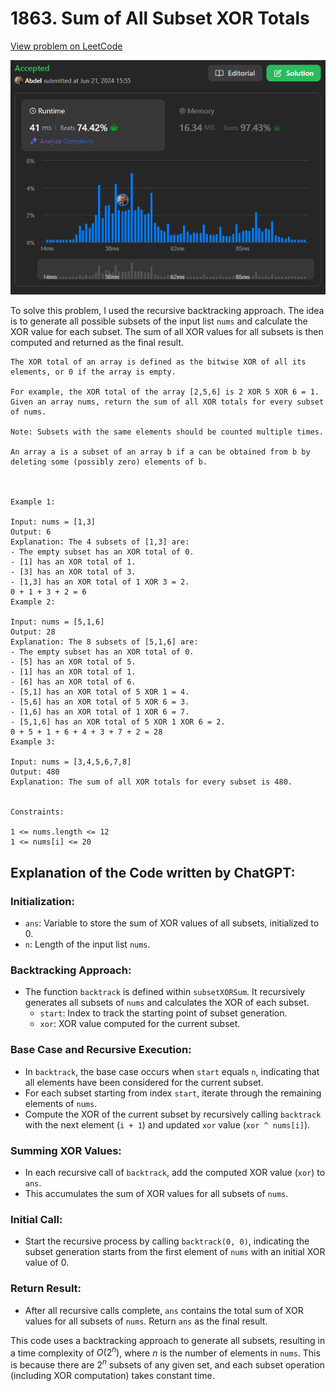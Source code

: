 # 1863. Sum of All Subset XOR Totals

[View problem on LeetCode](https://leetcode.com/problems/sum-of-all-subset-xor-totals/)

![Submission](image.png)

To solve this problem, I used the recursive backtracking approach. The idea is to generate all possible subsets of the input list `nums` and calculate the XOR value for each subset. The sum of all XOR values for all subsets is then computed and returned as the final result.

```
The XOR total of an array is defined as the bitwise XOR of all its elements, or 0 if the array is empty.

For example, the XOR total of the array [2,5,6] is 2 XOR 5 XOR 6 = 1.
Given an array nums, return the sum of all XOR totals for every subset of nums.

Note: Subsets with the same elements should be counted multiple times.

An array a is a subset of an array b if a can be obtained from b by deleting some (possibly zero) elements of b.



Example 1:

Input: nums = [1,3]
Output: 6
Explanation: The 4 subsets of [1,3] are:
- The empty subset has an XOR total of 0.
- [1] has an XOR total of 1.
- [3] has an XOR total of 3.
- [1,3] has an XOR total of 1 XOR 3 = 2.
0 + 1 + 3 + 2 = 6
Example 2:

Input: nums = [5,1,6]
Output: 28
Explanation: The 8 subsets of [5,1,6] are:
- The empty subset has an XOR total of 0.
- [5] has an XOR total of 5.
- [1] has an XOR total of 1.
- [6] has an XOR total of 6.
- [5,1] has an XOR total of 5 XOR 1 = 4.
- [5,6] has an XOR total of 5 XOR 6 = 3.
- [1,6] has an XOR total of 1 XOR 6 = 7.
- [5,1,6] has an XOR total of 5 XOR 1 XOR 6 = 2.
0 + 5 + 1 + 6 + 4 + 3 + 7 + 2 = 28
Example 3:

Input: nums = [3,4,5,6,7,8]
Output: 480
Explanation: The sum of all XOR totals for every subset is 480.


Constraints:

1 <= nums.length <= 12
1 <= nums[i] <= 20
```

## Explanation of the Code written by ChatGPT:

### Initialization:

- `ans`: Variable to store the sum of XOR values of all subsets, initialized to 0.
- `n`: Length of the input list `nums`.

### Backtracking Approach:

- The function `backtrack` is defined within `subsetXORSum`. It recursively generates all subsets of `nums` and calculates the XOR of each subset.
  - `start`: Index to track the starting point of subset generation.
  - `xor`: XOR value computed for the current subset.

### Base Case and Recursive Execution:

- In `backtrack`, the base case occurs when `start` equals `n`, indicating that all elements have been considered for the current subset.
- For each subset starting from index `start`, iterate through the remaining elements of `nums`.
- Compute the XOR of the current subset by recursively calling `backtrack` with the next element (`i + 1`) and updated `xor` value (`xor ^ nums[i]`).

### Summing XOR Values:

- In each recursive call of `backtrack`, add the computed XOR value (`xor`) to `ans`.
- This accumulates the sum of XOR values for all subsets of `nums`.

### Initial Call:

- Start the recursive process by calling `backtrack(0, 0)`, indicating the subset generation starts from the first element of `nums` with an initial XOR value of 0.

### Return Result:

- After all recursive calls complete, `ans` contains the total sum of XOR values for all subsets of `nums`. Return `ans` as the final result.

This code uses a backtracking approach to generate all subsets, resulting in a time complexity of $O(2^n)$, where $n$ is the number of elements in `nums`. This is because there are $2^n$ subsets of any given set, and each subset operation (including XOR computation) takes constant time.
